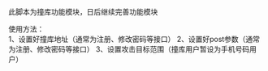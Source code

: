 此脚本为撞库功能模块，日后继续完善功能模块                                                                                   

使用方法：                                                                                                          
1、设置好撞库地址（通常为注册、修改密码等接口）
2、设置好post参数（通常为注册、修改密码等接口）
3、设置攻击目标范围（撞库用户暂设为手机号码用户）
